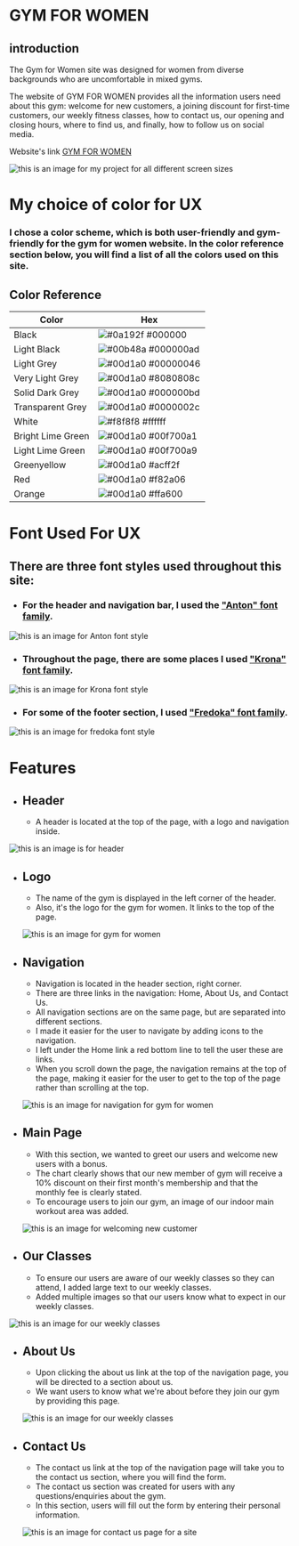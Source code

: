 # GYM FOR WOMEN 

## introduction
The Gym for Women site was designed for women from diverse backgrounds who are uncomfortable in mixed gyms.

The website of GYM FOR WOMEN provides all the information users need about this gym: welcome for new customers, a joining discount for first-time customers, our weekly fitness classes, how to contact us, our opening and closing hours, where to find us, and finally, how to follow us on social media.

Website's link [GYM FOR WOMEN](https://hashim222.github.io/gym-for-womens/index.html)

![this is an image for my project for all different screen sizes](assets/images/readme-images/project-screenshot.png)

# My choice of color for UX
### I chose a color scheme, which is both user-friendly and gym-friendly for the gym for women website. In the color reference section below, you will find a list of all the colors used on this site.

## Color Reference

| Color             | Hex                                                                |
| ----------------- | ------------------------------------------------------------------ |
| Black | ![#0a192f](https://via.placeholder.com/10/000000?text=+) #000000 |
| Light Black | ![#00b48a](https://via.placeholder.com/10/000000ad?text=+) #000000ad |
| Light Grey | ![#00d1a0](https://via.placeholder.com/10/00000046?text=+) #00000046 |
| Very Light Grey | ![#00d1a0](https://via.placeholder.com/10/8080808c?text=+) #8080808c |
| Solid Dark Grey | ![#00d1a0](https://via.placeholder.com/10/000000bd?text=+) #000000bd |
| Transparent Grey | ![#00d1a0](https://via.placeholder.com/10/0000002c?text=+) #0000002c |
| White | ![#f8f8f8](https://via.placeholder.com/10/ffffff?text=+) #ffffff |
| Bright Lime Green | ![#00d1a0](https://via.placeholder.com/10/00f700a1?text=+) #00f700a1 |
| Light Lime Green | ![#00d1a0](https://via.placeholder.com/10/00f700a9?text=+) #00f700a9 | 
| Greenyellow | ![#00d1a0](https://via.placeholder.com/10/acff2f?text=+) #acff2f |
| Red | ![#00d1a0](https://via.placeholder.com/10/f82a06?text=+) #f82a06 |
| Orange| ![#00d1a0](https://via.placeholder.com/10/ffa600?text=+) #ffa600 | 

# Font Used For UX

## There are three font styles used throughout this site:

* ### For the header and navigation bar, I used the ["Anton" font family](https://fonts.google.com/specimen/Anton).

![this is an image for Anton font style](assets/images/readme-images/anton-font.png)

* ### Throughout the page, there are some places I used ["Krona" font family](https://fonts.google.com/specimen/Krona+One).

![this is an image for Krona font style](assets/images/readme-images/korona-font.png)

* ### For some of the footer section, I used ["Fredoka" font family](https://fonts.google.com/specimen/Fredoka+One).

![this is an image for fredoka font style](assets/images/readme-images/fredoka-font.png)

# Features

* ## Header 
  * A header is located at the top of the page, with a logo and navigation inside.

![this is an image is for header](assets/images/readme-images/header-for-gym.png)

* ## Logo

  * The name of the gym is displayed in the left corner of the header.
  * Also, it's the logo for the gym for women. It links to the top of the page.


  ![this is an image for gym for women](assets/images/readme-images/header-page-logo.png)

* ## Navigation 

  * Navigation is located in the header section, right corner.
  * There are three links in the navigation: Home, About Us, and Contact Us.
  * All navigation sections are on the same page, but are separated into different sections.
  * I made it easier for the user to navigate by adding icons to the navigation.
  * I left under the Home link a red bottom line to tell the user these are links.
  * When you scroll down the page, the navigation remains at the top of the page, making it easier for the user to get to the top of the page rather than scrolling at the top.


  ![this is an image for navigation for gym for women](assets/images/readme-images/nav-for-gym.png)

* ## Main Page 
  * With this section, we wanted to greet our users and welcome new users with a bonus.
  * The chart clearly shows that our new member of gym will receive a 10% discount on their first month's membership and that the monthly fee is clearly stated.
  * To encourage users to join our gym, an image of our indoor main workout area was added.

  ![this is an image for welcoming new customer](assets/images/readme-images/welcome-gym.png)

* ## Our Classes
  * To ensure our users are aware of our weekly classes so they can attend, I added large text to our weekly classes.
  * Added multiple images so that our users know what to expect in our weekly classes.

 ![this is an image for our weekly classes](assets/images/readme-images/fittnes-classes.png)

 * ## About Us
    * Upon clicking the about us link at the top of the navigation page, you will be directed to a section about us.
    * We want users to know what we're about before they join our gym by providing this page.

    ![this is an image for our weekly classes](assets/images/readme-images/abt-us-image.png)

  * ## Contact Us
    * The contact us link at the top of the navigation page will take you to the contact us section, where you will find the form.
    *  The contact us section was created for users with any questions/enquiries about the gym. 
    * In this section, users will fill out the form by entering their personal information.

    ![this is an image for contact us page for a site](assets/images/readme-images/contact-us.png)